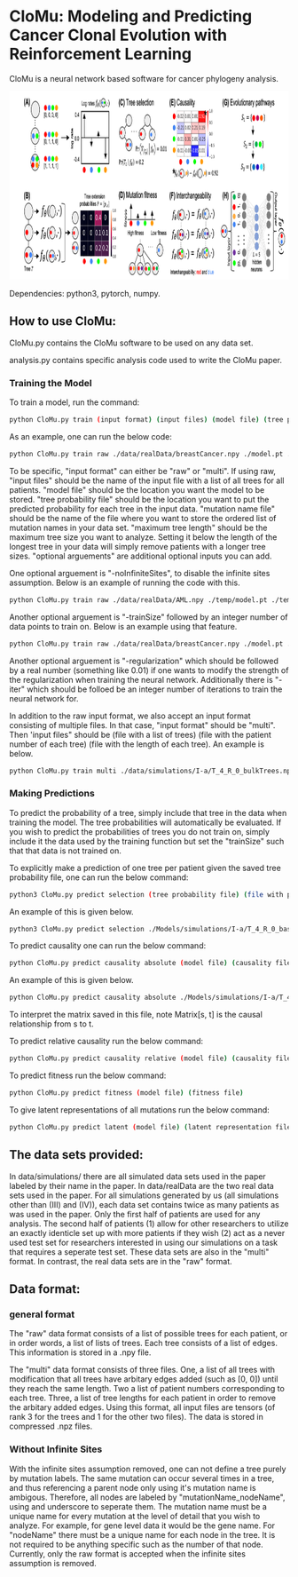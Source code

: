 # CloMu: Modeling and Predicting Cancer Clonal Evolution with Reinforcement Learning

CloMu is a neural network based software for cancer phylogeny analysis.

<p align="center">
  <img width="1000" height="339" src="./overview.png">
</p>

Dependencies: python3, pytorch, numpy.

## How to use CloMu:

CloMu.py contains the CloMu software to be used on any data set. 

analysis.py contains specific analysis code used to write the CloMu paper. 

### Training the Model

To train a model, run the command:
```bash
python CloMu.py train (input format) (input files) (model file) (tree probability file) (mutation name file) (maximum tree length) (optional arguements) 
```
As an example, one can run the below code:
```bash
python CloMu.py train raw ./data/realData/breastCancer.npy ./model.pt ./prob.npy ./mutationNames.npy 9
```
To be specific, "input format" can either be "raw" or "multi". If using raw, "input files" should be the name of the input file with a list of all trees for all patients. "model file" should be the location you want the model to be stored. "tree probability file" should be the location you want to put the predicted probability for each tree in the input data. "mutation name file" should be the name of the file where you want to store the ordered list of mutation names in your data set. "maximum tree length" should be the maximum tree size you want to analyze. Setting it below the length of the longest tree in your data will simply remove patients with a longer tree sizes. "optional arguements" are additional optional inputs you can add. 

One optional arguement is "-noInfiniteSites", to disable the infinite sites assumption. Below is an example of running the code with this.
```bash
python CloMu.py train raw ./data/realData/AML.npy ./temp/model.pt ./temp/prob.npy ./temp/mutationNames.npy 10 -noInfiniteSites
```
Another optional arguement is "-trainSize" followed by an integer number of data points to train on. Below is an example using that feature. 
```bash
python CloMu.py train raw ./data/realData/breastCancer.npy ./model.pt ./prob.npy ./mutationNames.npy 9  -trainSize 200
```
Another optional arguement is "-regularization" which should be followed by a real number (something like 0.01) if one wants to modify the strength of the regularization when training the neural network. Additionally there is "-iter" which should be folloed be an integer number of iterations to train the neural network for. 

In addition to the raw input format, we also accept an input format consisting of multiple files. In that case, "input format" should be "multi". Then 'input files" should be (file with a list of trees) (file with the patient number of each tree) (file with the length of each tree). An example is below. 
```bash
python CloMu.py train multi ./data/simulations/I-a/T_4_R_0_bulkTrees.npz ./data/simulations/I-a/T_4_R_0_bulkSample.npz ./data/simulations/I-a/T_4_R_0_treeSizes.npz  ./model.pt ./prob.npy ./mutationNames.npy 10 -trainSize 500
```

### Making Predictions

To predict the probability of a tree, simply include that tree in the data when training the model. The tree probabilities will automatically be evaluated. If you wish to predict the probabilities of trees you do not train on, simply include it the data used by the training function but set the "trainSize" such that that data is not trained on. 

To explicitly make a prediction of one tree per patient given the saved tree probability file, one can run the below command:
```bash
python3 CloMu.py predict selection (tree probability file) (file with patient number for each tree) (file to save predictions)
```
An example of this is given below.
```bash
python3 CloMu.py predict selection ./Models/simulations/I-a/T_4_R_0_baseline.pt.npy ./data/simulations/I-a/T_4_R_0_bulkSample.npz ./treeSelect.npy
```
To predict causality one can run the below command:
```bash
python CloMu.py predict causality absolute (model file) (causality file)
```
An example of this is given below.
```bash
python CloMu.py predict causality absolute ./Models/simulations/I-a/T_4_R_0_model.pt ./causality.npy
```
To interpret the matrix saved in this file, note Matrix[s, t] is the causal relationship from s to t. 

To predict relative causality run the below command:
```bash
python CloMu.py predict causality relative (model file) (causality file)
```
To predict fitness run the below command:
```bash
python CloMu.py predict fitness (model file) (fitness file)
```
To give latent representations of all mutations run the below command:
```bash
python CloMu.py predict latent (model file) (latent representation file)
```





## The data sets provided: 
In data/simulations/ there are all simulated data sets used in the paper labeled by their name in the paper. In data/realData are the two real data sets used in the paper. For all simulations generated by us (all simulations other than (III) and (IV)), each data set contains twice as many patients as was used in the paper. Only the first half of patients are used for any analysis. The second half of patients (1) allow for other researchers to utilize an exactly identicle set up with more patients if they wish (2) act as a never used test set for researchers interested in using our simulations on a task that requires a seperate test set. These data sets are also in the "multi" format. In contrast, the real data sets are in the "raw" format. 




## Data format:

### general format

The "raw" data format consists of a list of possible trees for each patient, or in order words, a list of lists of trees. Each tree consists of a list of edges. This information is stored in a .npy file. 

The "multi" data format consists of three files. One, a list of all trees with modification that all trees have arbitary edges added (such as [0, 0]) until they reach the same length. Two a list of patient numbers corresponding to each tree. Three, a list of tree lengths for each patient in order to remove the arbitary added edges. Using this format, all input files are tensors (of rank 3 for the trees and 1 for the other two files). The data is stored in compressed .npz files. 

### Without Infinite Sites

With the infinite sites assumption removed, one can not define a tree purely by mutation labels. The same mutation can occur several times in a tree, and thus referencing a parent node only using it's mutation name is ambigous. Therefore, all nodes are labeled by "mutationName_nodeName", using and underscore to seperate them. The mutation name must be a unique name for every mutation at the level of detail that you wish to analyze. For example, for gene level data it would be the gene name. For "nodeName" there must be a unique name for each node in the tree. It is not required to be anything specific such as the number of that node. Currently, only the raw format is accepted when the infinite sites assumption is removed. 







 


